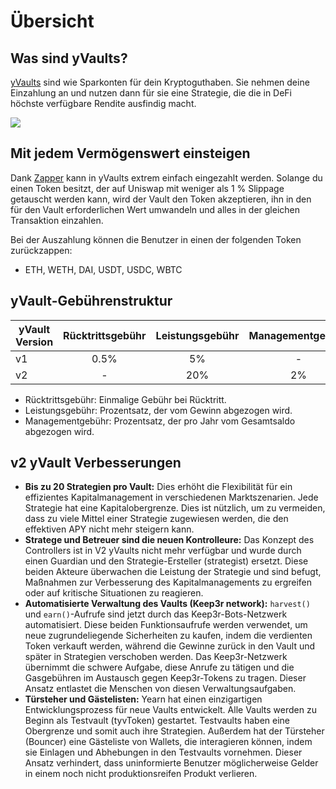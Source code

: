 # Übersicht

## Was sind yVaults?

[yVaults](https://yearn.finance/vaults) sind wie Sparkonten für dein Kryptoguthaben. Sie nehmen deine Einzahlung an und nutzen dann für sie eine Strategie, die die in DeFi höchste verfügbare Rendite ausfindig macht.

![](https://i.imgur.com/yXnJqsn.png)
 
## Mit jedem Vermögenswert einsteigen

Dank [Zapper](https://zapper.fi/) kann in yVaults extrem einfach eingezahlt werden. Solange du einen Token besitzt, der auf Uniswap mit weniger als 1 % Slippage getauscht werden kann, wird der Vault den Token akzeptieren, ihn in den für den Vault erforderlichen Wert umwandeln und alles in der gleichen Transaktion einzahlen.

Bei der Auszahlung können die Benutzer in einen der folgenden Token zurückzappen:
- ETH, WETH, DAI, USDT, USDC, WBTC

## yVault-Gebührenstruktur

|yVault Version|Rücktrittsgebühr|Leistungsgebühr|Managementgebühr|
|--------------|:-----------:|:-------------:|:------------:|
|v1|0.5%|5%|-|
|v2|-|20%|2%|

- Rücktrittsgebühr: Einmalige Gebühr bei Rücktritt.
- Leistungsgebühr: Prozentsatz, der vom Gewinn abgezogen wird.
- Managementgebühr: Prozentsatz, der pro Jahr vom Gesamtsaldo abgezogen wird.

## v2 yVault Verbesserungen

- **Bis zu 20 Strategien pro Vault:** Dies erhöht die Flexibilität für ein effizientes Kapitalmanagement in verschiedenen Marktszenarien. Jede Strategie hat eine Kapitalobergrenze. Dies ist nützlich, um zu vermeiden, dass zu viele Mittel einer Strategie zugewiesen werden, die den effektiven APY nicht mehr steigern kann.
- **Stratege und Betreuer sind die neuen Kontrolleure:** Das Konzept des Controllers ist in V2 yVaults nicht mehr verfügbar und wurde durch einen Guardian und den Strategie-Ersteller \(strategist\) ersetzt. Diese beiden Akteure überwachen die Leistung der Strategie und sind befugt, Maßnahmen zur Verbesserung des Kapitalmanagements zu ergreifen oder auf kritische Situationen zu reagieren.
- **Automatisierte Verwaltung des Vaults \(Keep3r network\):** `harvest()` und `earn()`-Aufrufe sind jetzt durch das Keep3r-Bots-Netzwerk automatisiert. Diese beiden Funktionsaufrufe werden verwendet, um neue zugrundeliegende Sicherheiten zu kaufen, indem die verdienten Token verkauft werden, während die Gewinne zurück in den Vault und später in Strategien verschoben werden. Das Keep3r-Netzwerk übernimmt die schwere Aufgabe, diese Anrufe zu tätigen und die Gasgebühren im Austausch gegen Keep3r-Tokens zu tragen. Dieser Ansatz entlastet die Menschen von diesen Verwaltungsaufgaben.
- **Türsteher und Gästelisten:** Yearn hat einen einzigartigen Entwicklungsprozess für neue Vaults entwickelt. Alle Vaults werden zu Beginn als Testvault (tyvToken) gestartet. Testvaults haben eine Obergrenze und somit auch ihre Strategien. Außerdem hat der Türsteher (Bouncer) eine Gästeliste von Wallets, die interagieren können, indem sie Einlagen und Abhebungen in den Testvaults vornehmen. Dieser Ansatz verhindert, dass uninformierte Benutzer möglicherweise Gelder in einem noch nicht produktionsreifen Produkt verlieren.
